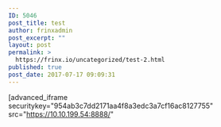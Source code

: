 ```yaml
---
ID: 5046
post_title: test
author: frinxadmin
post_excerpt: ""
layout: post
permalink: >
  https://frinx.io/uncategorized/test-2.html
published: true
post_date: 2017-07-17 09:09:31
---
```

[advanced_iframe securitykey="954ab3c7dd2171aa4f8a3edc3a7cf16ac8127755" src="https://10.10.199.54:8888/"